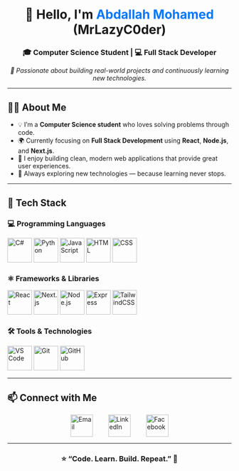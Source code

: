 <h1 align="center">👋 Hello, I'm <span style="color:#0078ff;">Abdallah Mohamed</span> (MrLazyC0der)</h1>

<h3 align="center">🎓 Computer Science Student | 💻 Full Stack Developer</h3>

<p align="center">
  <em>🧠 Passionate about building real-world projects and continuously learning new technologies.</em>
</p>

---

## 🧍‍♂️ About Me

- 💡 I’m a **Computer Science student** who loves solving problems through code.  
- 🌍 Currently focusing on **Full Stack Development** using **React**, **Node.js**, and **Next.js**.  
- 🚀 I enjoy building clean, modern web applications that provide great user experiences.  
- 📘 Always exploring new technologies — because learning never stops.  


---

## 🧰 Tech Stack

### 💻 Programming Languages  
<p align="left">
  <img src="https://cdn.jsdelivr.net/gh/devicons/devicon/icons/csharp/csharp-original.svg" alt="C#" width="55" height="55"/>
  <img src="https://cdn.jsdelivr.net/gh/devicons/devicon/icons/python/python-original.svg" alt="Python" width="55" height="55"/>
  <img src="https://cdn.jsdelivr.net/gh/devicons/devicon/icons/javascript/javascript-original.svg" alt="JavaScript" width="55" height="55"/>
  <img src="https://cdn.jsdelivr.net/gh/devicons/devicon/icons/html5/html5-original.svg" alt="HTML" width="55" height="55"/>
  <img src="https://cdn.jsdelivr.net/gh/devicons/devicon/icons/css3/css3-original.svg" alt="CSS" width="55" height="55"/>
</p>

### ⚛️ Frameworks & Libraries  
<p align="left">
  <img src="https://cdn.jsdelivr.net/gh/devicons/devicon/icons/react/react-original.svg" alt="React" width="55" height="55"/>
  <img src="https://cdn.jsdelivr.net/gh/devicons/devicon/icons/nextjs/nextjs-original.svg" alt="Next.js" width="55" height="55"/>
  <img src="https://cdn.jsdelivr.net/gh/devicons/devicon/icons/nodejs/nodejs-original.svg" alt="Node.js" width="55" height="55"/>
  <img src="https://cdn.jsdelivr.net/gh/devicons/devicon/icons/express/express-original.svg" alt="Express" width="55" height="55"/>
  <img src="https://cdn.jsdelivr.net/gh/devicons/devicon/icons/tailwindcss/tailwindcss-original.svg" alt="TailwindCSS" width="55" height="55"/>
</p>

### 🛠️ Tools & Technologies  
<p align="left">
  <img src="https://cdn.jsdelivr.net/gh/devicons/devicon/icons/vscode/vscode-original.svg" alt="VS Code" width="55" height="55"/>
  <img src="https://cdn.jsdelivr.net/gh/devicons/devicon/icons/git/git-original.svg" alt="Git" width="55" height="55"/>
  <img src="https://cdn.jsdelivr.net/gh/devicons/devicon/icons/github/github-original.svg" alt="GitHub" width="55" height="55"/>
</p>

---

## 📫 Connect with Me  
<p align="left" style="display: flex; justify-content: center; gap: 35px; text-decoration: none; outline: none; border: none;">
  <a href="mailto:engabdallahmo@icloud.com" target="_blank" style="text-decoration: none; outline: none; border: none;">
    <img src="https://cdn-icons-png.flaticon.com/512/281/281769.png" alt="Email" width="50" height="50" style="border: none; outline: none;"/>
  </a>
  <a href="https://www.linkedin.com/in/engabdallahmohamed/" target="_blank" style="text-decoration: none; outline: none; border: none;">
    <img src="https://cdn.jsdelivr.net/gh/devicons/devicon/icons/linkedin/linkedin-original.svg" alt="LinkedIn" width="50" height="50" style="border: none; outline: none;"/>
  </a>
  <a href="https://www.facebook.com/abdallah.mohamed.712132" target="_blank" style="text-decoration: none; outline: none; border: none;">
    <img src="https://cdn.jsdelivr.net/gh/devicons/devicon/icons/facebook/facebook-original.svg" alt="Facebook" width="50" height="50" style="border: none; outline: none;"/>
  </a>
</p>


---

<h3 align="center">⭐ “Code. Learn. Build. Repeat.” 🚀</h3>


<!--
**MrLazyC0der/MrLazyC0der** is a ✨ _special_ ✨ repository because its `README.md` (this file) appears on your GitHub profile.

Here are some ideas to get you started:

- 🔭 I’m currently working on ...
- 🌱 I’m currently learning ...
- 👯 I’m looking to collaborate on ...
- 🤔 I’m looking for help with ...
- 💬 Ask me about ...
- 📫 How to reach me: ...
- 😄 Pronouns: ...
- ⚡ Fun fact: ...
-->
